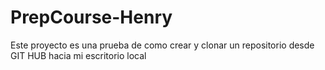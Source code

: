 # PrepCourse-Henry
Este proyecto es una prueba de como crear y clonar un repositorio desde GIT HUB hacia mi escritorio local